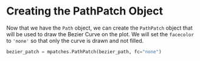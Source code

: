 # Creating the PathPatch Object

Now that we have the `Path` object, we can create the `PathPatch` object that will be used to draw the Bezier Curve on the plot. We will set the `facecolor` to `'none'` so that only the curve is drawn and not filled.

```python
bezier_patch = mpatches.PathPatch(bezier_path, fc="none")
```
